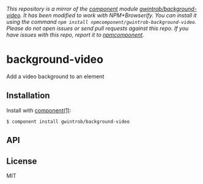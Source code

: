 *This repository is a mirror of the [component](http://component.io) module [gwintrob/background-video](http://github.com/gwintrob/background-video). It has been modified to work with NPM+Browserify. You can install it using the command `npm install npmcomponent/gwintrob-background-video`. Please do not open issues or send pull requests against this repo. If you have issues with this repo, report it to [npmcomponent](https://github.com/airportyh/npmcomponent).*

# background-video

  Add a video background to an element

## Installation

  Install with [component(1)](http://component.io):

    $ component install gwintrob/background-video

## API



## License

  MIT
